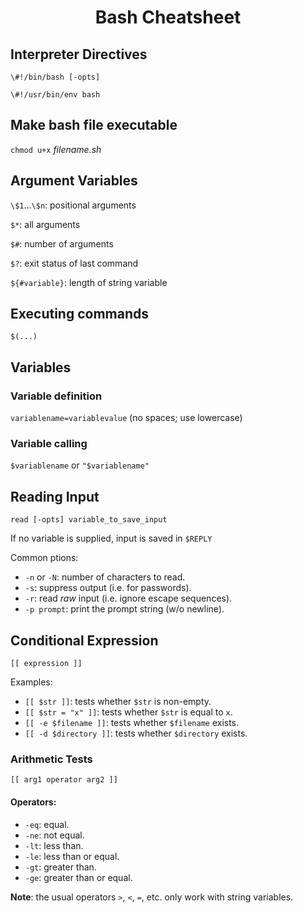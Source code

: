 # <div align="center">Bash Cheatsheet</div>

## Interpreter Directives

`\#!/bin/bash [-opts]`

`\#!/usr/bin/env bash`

## Make bash file executable
`chmod u+x` *filename.sh*

## Argument Variables

`\$1`...`\$n`: positional arguments

`$*`: all arguments

`$#`: number of arguments

`$?`: exit status of last command

`${#variable}`: length of string variable


## Executing commands
`$(...)`

## Variables

### Variable definition
`variablename=variablevalue` (no spaces; use lowercase)

### Variable calling
`$variablename` or `"$variablename"`

## Reading Input
`read [-opts] variable_to_save_input`

If no variable is supplied, input is saved in `$REPLY`

Common ptions:

- `-n` or `-N`: number of characters to read.
- `-s`: suppress output (i.e. for passwords).
- `-r`: read *raw* input (i.e. ignore escape sequences).
- `-p prompt`: print the prompt string (w/o newline).

## Conditional Expression
`[[ expression ]]`

Examples:
- `[[ $str ]]`: tests whether `$str` is non-empty.
- `[[ $str = "x" ]]`: tests whether `$str` is equal to `x`.
- `[[ -e $filename ]]`: tests whether `$filename` exists.
- `[[ -d $directory ]]`: tests whether `$directory` exists.

### Arithmetic Tests
`[[ arg1 operator arg2 ]]`
#### Operators:
- `-eq`: equal.
- `-ne`: not equal.
- `-lt`: less than.
- `-le`: less than or equal.
- `-gt`: greater than.
- `-ge`: greater than or equal.

**Note**: the usual operators `>`, `<`, `=`, etc. only work with string variables.